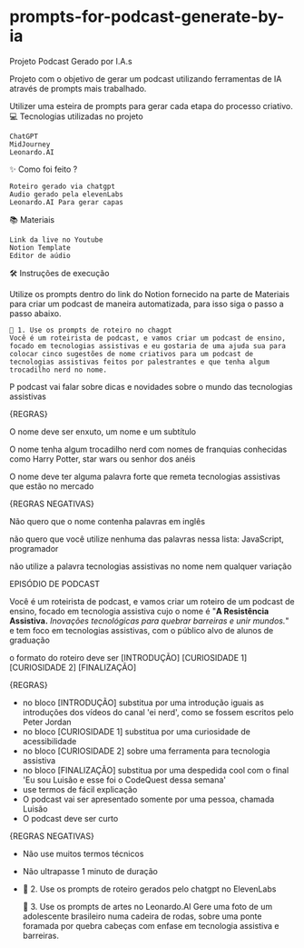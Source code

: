 # prompts-for-podcast-generate-by-ia

Projeto Podcast Gerado por I.A.s

Projeto com o objetivo de gerar um podcast utilizando ferramentas de IA através de prompts mais trabalhado.

Utilizer uma esteira de prompts para gerar cada etapa do processo criativo.
💻 Tecnologias utilizadas no projeto

    ChatGPT
    MidJourney
    Leonardo.AI

✨ Como foi feito ?

    Roteiro gerado via chatgpt
    Audio gerado pela elevenLabs
    Leonardo.AI Para gerar capas
  

📚 Materiais

    Link da live no Youtube
    Notion Template
    Editor de aúdio

🛠️ Instruções de execução

Utilize os prompts dentro do link do Notion fornecido na parte de Materiais para criar um podcast de maneira automatizada, para isso siga o passo a passo abaixo.

    🤖 1. Use os prompts de roteiro no chagpt
    Você é um roteirista de podcast, e vamos criar um podcast de ensino, focado em tecnologias assistivas e eu gostaria de uma ajuda sua para colocar cinco sugestões de nome criativos para um podcast de tecnologias assistivas feitos por palestrantes e que tenha algum trocadilho nerd no nome.

P podcast vai falar sobre dicas e novidades sobre o mundo das tecnologias assistivas

{REGRAS}

O nome deve ser enxuto, um nome e um subtítulo

O nome tenha algum trocadilho nerd com nomes de franquias conhecidas como Harry Potter, star wars ou senhor dos anéis

O nome deve ter alguma palavra forte que remeta tecnologias assistivas que estão no mercado

{REGRAS NEGATIVAS}

Não quero que o nome contenha palavras em inglês

não quero que você utilize nenhuma das palavras nessa lista: JavaScript, programador

não utilize a palavra tecnologias assistivas no nome nem qualquer variação

EPISÓDIO DE PODCAST

Você é um roteirista de podcast, e vamos criar um  roteiro de um podcast de ensino, focado em tecnologia assistiva cujo o nome é "**A Resistência Assistiva.** *Inovações tecnológicas para quebrar barreiras e unir mundos.*" e tem foco em tecnologias assistivas,  com o público alvo de alunos de graduação

o formato do roteiro deve ser
[INTRODUÇÃO]
[CURIOSIDADE 1]
[CURIOSIDADE 2]
[FINALIZAÇÃO]

{REGRAS}

- no bloco [INTRODUÇÃO] substitua por uma introdução iguais as introduções dos vídeos do canal 'ei nerd', como se fossem escritos pelo Peter Jordan
- no bloco [CURIOSIDADE 1] substitua por uma curiosidade de acessibilidade
- no bloco [CURIOSIDADE 2] sobre uma ferramenta para tecnologia assistiva
- no bloco [FINALIZAÇÃO] substitua por uma despedida cool com o final 'Eu sou Luisão e esse foi o CodeQuest dessa semana'
- use termos de fácil explicação
- O podcast vai ser apresentado somente por uma pessoa, chamada Luisão
- O podcast deve ser curto

{REGRAS NEGATIVAS}

- Não use muitos termos técnicos
- Não ultrapasse 1 minuto de duração

- 
    🤖 2. Use os prompts de roteiro gerados pelo chatgpt no ElevenLabs
  
    🤖 3. Use os prompts de artes no Leonardo.AI
  Gere uma foto de um adolescente brasileiro numa cadeira de rodas, sobre uma ponte foramada por quebra cabeças com enfase em tecnologia assistiva e barreiras.
